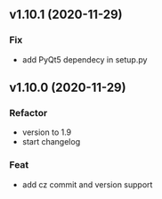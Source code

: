 ## v1.10.1 (2020-11-29)

### Fix

- add PyQt5 dependecy in setup.py

## v1.10.0 (2020-11-29)

### Refactor

- version to 1.9
- start changelog

### Feat

- add cz commit and version support
